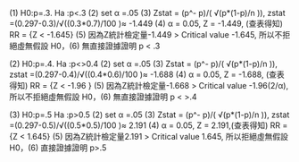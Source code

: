 (1) H0:p=.3. Ha :p<.3  (2) set α =.05 (3) Zstat = (p^- p)/( √(p*(1-p)/n )), zstat =(0.297-0.3)/√((0.3*0.7)/100 )≈ -1.449 (4) α = 0.05, Z = -1.449, (查表得知) RR = {Z < -1.645}  (5) 因為Z統計檢定量-1.449 > Critical value -1.645, 所以不拒絕虛無假設 H0，(6) 無直接證據證明 p < .3

(2) H0:p=.4. Ha :p<>0.4 (2) set α =.05 (3) Zstat = (p^- p)/( √(p*(1-p)/n )), zstat =(0.297-0.4)/√((0.4*0.6)/100 )≈ -1.688 (4) α = 0.05, Z = -1.688, (查表得知) RR = {Z < -1.96 }  (5) 因為Z統計檢定量-1.668 > Critical value -1.96(2/α), 所以不拒絕虛無假設 H0，(6) 無直接證據證明 p < >.4

(3) H0:p=.5 Ha :p>0.5  (2) set α =.05 (3) Zstat = (p^- p)/( √(p*(1-p)/n )), zstat =(0.297-0.5)/√((0.5*0.5)/100 )≈ 2.191 (4) α = 0.05, Z = 2.191,(查表得知) RR = {Z < 1.645}  (5) 因為Z統計檢定量2.191 > Critical value 1.645, 所以拒絕虛無假設 H0，(6) 直接證據證明 p>.5
